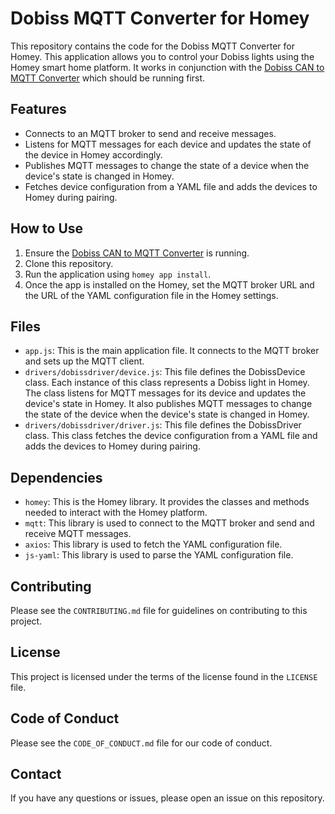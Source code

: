 # Dobiss MQTT Converter for Homey

This repository contains the code for the Dobiss MQTT Converter for Homey. This application allows you to control your Dobiss lights using the Homey smart home platform. It works in conjunction with the [Dobiss CAN to MQTT Converter](https://github.com/skeltavik/dobiss-can2mqtt) which should be running first.

## Features

- Connects to an MQTT broker to send and receive messages.
- Listens for MQTT messages for each device and updates the state of the device in Homey accordingly.
- Publishes MQTT messages to change the state of a device when the device's state is changed in Homey.
- Fetches device configuration from a YAML file and adds the devices to Homey during pairing.

## How to Use

1. Ensure the [Dobiss CAN to MQTT Converter](https://github.com/skeltavik/dobiss-can2mqtt) is running.
2. Clone this repository.
3. Run the application using `homey app install`.
4. Once the app is installed on the Homey, set the MQTT broker URL and the URL of the YAML configuration file in the Homey settings.

## Files

- `app.js`: This is the main application file. It connects to the MQTT broker and sets up the MQTT client.
- `drivers/dobissdriver/device.js`: This file defines the DobissDevice class. Each instance of this class represents a Dobiss light in Homey. The class listens for MQTT messages for its device and updates the device's state in Homey. It also publishes MQTT messages to change the state of the device when the device's state is changed in Homey.
- `drivers/dobissdriver/driver.js`: This file defines the DobissDriver class. This class fetches the device configuration from a YAML file and adds the devices to Homey during pairing.

## Dependencies

- `homey`: This is the Homey library. It provides the classes and methods needed to interact with the Homey platform.
- `mqtt`: This library is used to connect to the MQTT broker and send and receive MQTT messages.
- `axios`: This library is used to fetch the YAML configuration file.
- `js-yaml`: This library is used to parse the YAML configuration file.

## Contributing

Please see the `CONTRIBUTING.md` file for guidelines on contributing to this project.

## License

This project is licensed under the terms of the license found in the `LICENSE` file.

## Code of Conduct

Please see the `CODE_OF_CONDUCT.md` file for our code of conduct.

## Contact

If you have any questions or issues, please open an issue on this repository.
